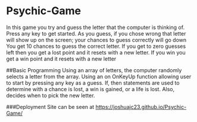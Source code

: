 # Psychic-Game
In this game you try and guess the letter that the computer is thinking of.
Press any key to get started.
As you guess, if you chose wrong that letter will show up on the screen; your chances to guess correctly will go down
You get 10 chances to guess the correct letter.
If you get to zero guesses left then you get a lost point and it resets with a new letter.
If you win you get a win point and it resets with a new letter

##Basic Programming
Using an array of letters, the computer randomly selects a letter from the array.
Using an on OnKeyUp function allowing user to start by pressing any key as a guess.
If, then statements are used to determine with a chance is lost, a win is gained, or a life is lost.
Also, decides when to pick the new letter.

###Deployment
Site can be seen at https://joshuajc23.github.io/Psychic-Game/
